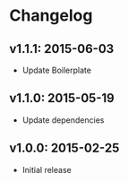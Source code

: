 # Changelog

## v1.1.1: 2015-06-03

- Update Boilerplate

## v1.1.0: 2015-05-19

- Update dependencies

## v1.0.0: 2015-02-25

- Initial release
